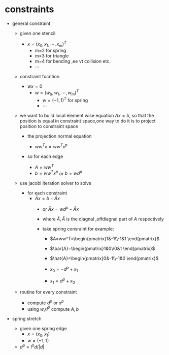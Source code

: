 # constraints

- general constraint
    - given one stencil
        - $x=(x_0,x_1,\cdots,x_m)^T$
            - m=2 for spring
            - m=3 for triangle
            - m=4 for bending ,ee vt collision etc.
            - $\cdots$
    - constraint fucntion 
        - $wx=0$
            - $w=(w_0,w_1,\cdots,w_m)^T$
                - $w=(-1,1)^T$ for spring
                - $\cdots$

    - we want to build local element wise equation $Ax=b$,
         so that the position is equal in constraint space,one way to do it is to project position to constraint space
        - the projection normal equation  

          - $ww^Tx=ww^Tx^p$

        - so for each edge

          - $A=ww^T$
          - $b=ww^Tx^p$  or $b=wd^p$

    - use jacobi iteration solver to solve
        - for each constraint 
            - $\bar{A}x=b-\hat{A}x$
                - or $\bar{A}x=wd^p-\hat{A}x$
                - where $\bar{A},\hat{A}$ is the diagnal ,offdiagnal part of $A$ respectively 

                - take spring consraint for example:

                    - $A=ww^T=\begin{pmatrix}1&-1\\-1&1 \end{pmatrix}$

                    - $\bar{A}=\begin{pmatrix}1&0\\0&1 \end{pmatrix}$

                    - $\hat{A}=\begin{pmatrix}0&-1\\-1&0 \end{pmatrix}$

                    - $x_0=-d^p+x_1$

                    - $x_1=d^p+x_0$

    - routine for every constraint 
        - compute $d^p$ or $x^p$
        - using $w$,$d^p$ compute $A,b$
            




- spring stretch
    - given one spring edge
        - $x=(x_0,x_1)$
        - $w=(-1,1)$
    - $d^p=l^0d/|d|$

